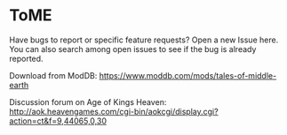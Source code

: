 # ToME

Have bugs to report or specific feature requests? Open a new Issue here. You can also search among open issues to see if the bug is already reported. 

Download from ModDB: https://www.moddb.com/mods/tales-of-middle-earth

Discussion forum on Age of Kings Heaven: http://aok.heavengames.com/cgi-bin/aokcgi/display.cgi?action=ct&f=9,44065,0,30
